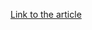 [Link to the article](https://www.threatfabric.com/blogs/sova-new-trojan-with-fowl-intentions.html)
